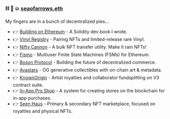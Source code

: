 ###  ⛓ 🧠 💥 [seaofarrows.eth](https://opensea.io/seaofarrows)

My fingers are in a bunch of decentralized pies...

- 👉 [Building on Ethereum](https://amzn.to/3iDsG1q) - A Solidity dev book I wrote.
- 👉 [Vinyl Registry](https://vinylregistry.org) - Pairing NFTs and limited-release rare Vinyl.
- 👉 [Nifty Cannon](https://niftycannon.app) - A bulk NFT transfer utility. Make it rain NFTs!
- 👉 [Fismo](https://github.com/cliffhall/Fismo) - Multiuser Finite State Machines (FSMs) for Ethereum.
- 👉 [Boson Protocol](https://www.bosonprotocol.io/) - Building the future of decentralized commerce.
- 👉 [Avastars](https://nft42.github.io/Avastars-Contracts/) - OG generative collectibles with on-chain art & metadata.
- 👉 [KnownOrigin](http://knownorigin.io) - Artist royalties and collaborator fundsplitting on V3 contract suite.
- 👉 [In-App Pro Shop](https://in-app-pro-shop.futurescale.com/) - A system for creating stores on the blockchain for in-app purchases.
- 👉 [Seen Haus](http://seen.haus) - Primary & secondary NFT marketplace, focused on royalties and physical NFTs.
